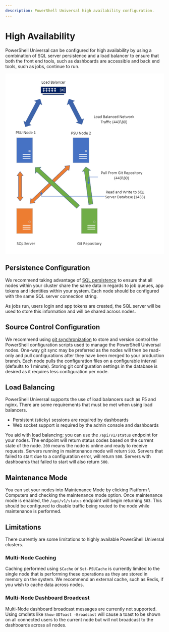 ```yaml
---
description: PowerShell Universal high availability configuration.
---
```


# High Availability

PowerShell Universal can be configured for high availability by using a combination of SQL server persistence and a load balancer to ensure that both the front end tools, such as dashboards are accessible and back end tools, such as jobs, continue to run.&#x20;

![](<../../.gitbook/assets/image (2) (2) (1) (1).png>)

## Persistence Configuration

We recommend taking advantage of [SQL persistence](../persistence.md#sql) to ensure that all nodes within your cluster share the same data in regards to job queues, app tokens and identities within your system. Each node should be configured with the same SQL server connection string.&#x20;

As jobs run, users login and app tokens are created, the SQL server will be used to store this information and will be shared across nodes.&#x20;

## Source Control Configuration

We recommend using [git synchronization](../git.md) to store and version control the PowerShell configuration scripts used to manage the PowerShell Universal nodes. One-way git sync may be preferred as the nodes will then be read-only and pull configurations after they have been merged to your production branch. Each node pulls the configuration files on a configurable interval (defaults to 1 minute). Storing git configuration settings in the database is desired as it requires less configuration per node.&#x20;

## Load Balancing

PowerShell Universal supports the use of load balancers such as F5 and nginx. There are some requirements that must be met when using load balancers.&#x20;

* Persistent (sticky) sessions are required by dashboards
* Web socket support is required by the admin console and dashboards

You aid with load balancing; you can use the `/api/v1/status` endpoint for your nodes. The endpoint will return status codes based on the current state of the node. `200` means the node is online and ready to receive requests. Servers running in maintenance mode will return `503`. Servers that failed to start due to a configuration error, will return `500`. Servers with dashboards that failed to start will also return `500`.&#x20;

## Maintenance Mode

You can set your nodes into Maintenance Mode by clicking Platform \ Computers and checking the maintenance mode option. Once maintenance mode is enabled, the `/api/v1/status` endpoint will begin returning `503`. This should be configured to disable traffic being routed to the node while maintenance is performed.&#x20;

## Limitations&#x20;

There currently are some limitations to highly available PowerShell Universal clusters.

### Multi-Node Caching

Caching performed using `$Cache` or `Set-PSUCache` is currently limited to the single node that is performing these operations as they are stored in memory on the system. We recommend an external cache, such as Redis, if you wish to cache data across nodes.&#x20;

### Multi-Node Dashboard Broadcast

Multi-Node dashboard broadcast messages are currently not supported. Using cmdlets like `Show-UDToast -Broadcast` will cause a toast to be shown on all connected users to the current node but will not broadcast to the dashboards across all nodes.&#x20;


